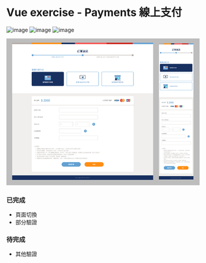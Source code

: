 # Vue exercise - Payments 線上支付

![image](https://img.shields.io/badge/JavaScript-exercise-F0DB4F.svg) ![image](https://img.shields.io/badge/Vue-exercise-41B883.svg) ![image](https://img.shields.io/badge/SCSS-exercise-CD6799.svg)

![images](https://github.com/jedchang/Payments/blob/master/preview-img.jpg)

### 已完成

- 頁面切換
- 部分驗證

### 待完成

- 其他驗證
